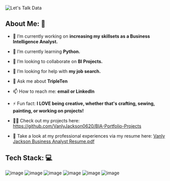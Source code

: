 ![Let's Talk Data](https://github.com/user-attachments/assets/5c2369da-e8f0-4cde-8ebe-6f7b51161b7d)

## About Me:  👋


- 🔭 I’m currently working on **increasing my skillsets as a Business Intelligence Analyst.** 
- 🌱 I’m currently learning **Python.** 
- 👯 I’m looking to collaborate on **BI Projects.** 
- 🤔 I’m looking for help with **my job search.**
- 💬 Ask me about **TripleTen**
- 📫 How to reach me: **email or LinkedIn**
- ⚡ Fun fact: **I LOVE being creative, whether that's crafting, sewing, painting, or working on projects!**

- 👨‍💻 Check out my projects here: https://github.com/VanlyJackson0620/BIA-Portfolio-Projects
- 📄 Take a look at my professional experiences via my resume here: [Vanly Jackson Business Analyst Resume.pdf](https://github.com/user-attachments/files/17062965/Vanly.Jackson.Business.Analyst.Resume.pdf)

## Tech Stack:  💻


![image](https://github.com/user-attachments/assets/690e9262-8446-4d44-b2f7-b6960756d6a4) ![image](https://github.com/user-attachments/assets/6f65115e-e812-4df5-a132-d1b7e3e6712d) ![image](https://github.com/user-attachments/assets/8947d902-ec59-41b2-a7b5-d09f23e51d5d) ![image](https://github.com/user-attachments/assets/c9171283-396a-4d4f-89fe-945118c2b310) ![image](https://github.com/user-attachments/assets/adfc6d44-357c-4cd5-a841-2e93780e6a2f) ![image](https://github.com/user-attachments/assets/582c197d-7c71-48ef-bbb2-76955c09c38e)
